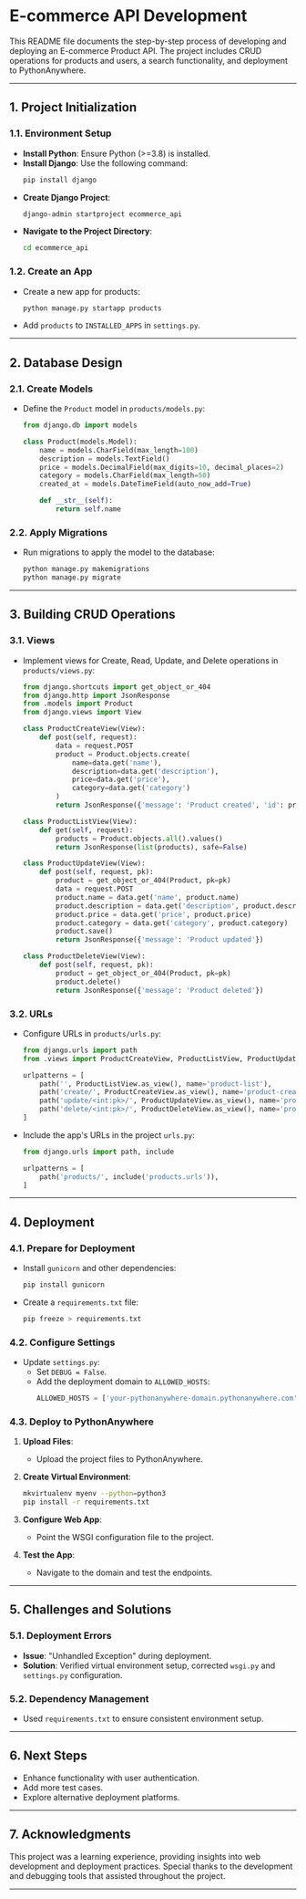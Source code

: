# E-commerce API Development

This README file documents the step-by-step process of developing and deploying an E-commerce Product API. The project includes CRUD operations for products and users, a search functionality, and deployment to PythonAnywhere.

---

## **1. Project Initialization**

### **1.1. Environment Setup**
- **Install Python**: Ensure Python (>=3.8) is installed.
- **Install Django**: Use the following command:
  ```bash
  pip install django
  ```
- **Create Django Project**:
  ```bash
  django-admin startproject ecommerce_api
  ```
- **Navigate to the Project Directory**:
  ```bash
  cd ecommerce_api
  ```

### **1.2. Create an App**
- Create a new app for products:
  ```bash
  python manage.py startapp products
  ```
- Add `products` to `INSTALLED_APPS` in `settings.py`.

---

## **2. Database Design**

### **2.1. Create Models**
- Define the `Product` model in `products/models.py`:
  ```python
  from django.db import models

  class Product(models.Model):
      name = models.CharField(max_length=100)
      description = models.TextField()
      price = models.DecimalField(max_digits=10, decimal_places=2)
      category = models.CharField(max_length=50)
      created_at = models.DateTimeField(auto_now_add=True)

      def __str__(self):
          return self.name
  ```

### **2.2. Apply Migrations**
- Run migrations to apply the model to the database:
  ```bash
  python manage.py makemigrations
  python manage.py migrate
  ```

---

## **3. Building CRUD Operations**

### **3.1. Views**
- Implement views for Create, Read, Update, and Delete operations in `products/views.py`:
  ```python
  from django.shortcuts import get_object_or_404
  from django.http import JsonResponse
  from .models import Product
  from django.views import View

  class ProductCreateView(View):
      def post(self, request):
          data = request.POST
          product = Product.objects.create(
              name=data.get('name'),
              description=data.get('description'),
              price=data.get('price'),
              category=data.get('category')
          )
          return JsonResponse({'message': 'Product created', 'id': product.id})

  class ProductListView(View):
      def get(self, request):
          products = Product.objects.all().values()
          return JsonResponse(list(products), safe=False)

  class ProductUpdateView(View):
      def post(self, request, pk):
          product = get_object_or_404(Product, pk=pk)
          data = request.POST
          product.name = data.get('name', product.name)
          product.description = data.get('description', product.description)
          product.price = data.get('price', product.price)
          product.category = data.get('category', product.category)
          product.save()
          return JsonResponse({'message': 'Product updated'})

  class ProductDeleteView(View):
      def post(self, request, pk):
          product = get_object_or_404(Product, pk=pk)
          product.delete()
          return JsonResponse({'message': 'Product deleted'})
  ```

### **3.2. URLs**
- Configure URLs in `products/urls.py`:
  ```python
  from django.urls import path
  from .views import ProductCreateView, ProductListView, ProductUpdateView, ProductDeleteView

  urlpatterns = [
      path('', ProductListView.as_view(), name='product-list'),
      path('create/', ProductCreateView.as_view(), name='product-create'),
      path('update/<int:pk>/', ProductUpdateView.as_view(), name='product-update'),
      path('delete/<int:pk>/', ProductDeleteView.as_view(), name='product-delete'),
  ]
  ```

- Include the app's URLs in the project `urls.py`:
  ```python
  from django.urls import path, include

  urlpatterns = [
      path('products/', include('products.urls')),
  ]
  ```

---

## **4. Deployment**

### **4.1. Prepare for Deployment**
- Install `gunicorn` and other dependencies:
  ```bash
  pip install gunicorn
  ```
- Create a `requirements.txt` file:
  ```bash
  pip freeze > requirements.txt
  ```

### **4.2. Configure Settings**
- Update `settings.py`:
  - Set `DEBUG = False`.
  - Add the deployment domain to `ALLOWED_HOSTS`:
    ```python
    ALLOWED_HOSTS = ['your-pythonanywhere-domain.pythonanywhere.com']
    ```

### **4.3. Deploy to PythonAnywhere**
1. **Upload Files**:
   - Upload the project files to PythonAnywhere.

2. **Create Virtual Environment**:
   ```bash
   mkvirtualenv myenv --python=python3
   pip install -r requirements.txt
   ```

3. **Configure Web App**:
   - Point the WSGI configuration file to the project.

4. **Test the App**:
   - Navigate to the domain and test the endpoints.

---

## **5. Challenges and Solutions**

### **5.1. Deployment Errors**
- **Issue**: "Unhandled Exception" during deployment.
- **Solution**: Verified virtual environment setup, corrected `wsgi.py` and `settings.py` configuration.

### **5.2. Dependency Management**
- Used `requirements.txt` to ensure consistent environment setup.

---

## **6. Next Steps**
- Enhance functionality with user authentication.
- Add more test cases.
- Explore alternative deployment platforms.

---

## **7. Acknowledgments**
This project was a learning experience, providing insights into web development and deployment practices. Special thanks to the development and debugging tools that assisted throughout the project.

---

